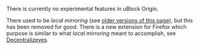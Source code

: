 There is currently no experimental features in uBlock Origin.

There used to be _local mirroring_ (see [older versions of this page](https://github.com/gorhill/uBlock/wiki/Experimental-features/_history)), but this has been removed for good. There is a new extension for Firefox which purpose is similar to what _local mirroring_ meant to accomplish, see [Decentralizeyes](https://addons.mozilla.org/en-GB/firefox/addon/decentraleyes/).